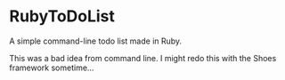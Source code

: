 # RubyToDoList
A simple command-line todo list made in Ruby.

This was a bad idea from command line. I might redo this with the Shoes framework sometime...
